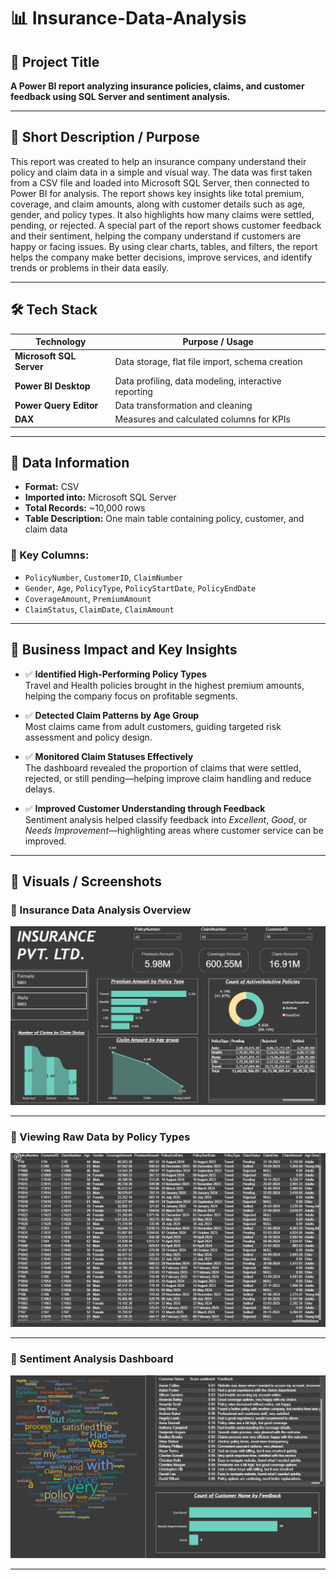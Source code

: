 # 📊 Insurance-Data-Analysis

## 📌 Project Title  
**A Power BI report analyzing insurance policies, claims, and customer feedback using SQL Server and sentiment analysis.**

---

## 🎯 Short Description / Purpose  
This report was created to help an insurance company understand their policy and claim data in a simple and visual way. The data was first taken from a CSV file and loaded into Microsoft SQL Server, then connected to Power BI for analysis. The report shows key insights like total premium, coverage, and claim amounts, along with customer details such as age, gender, and policy types. It also highlights how many claims were settled, pending, or rejected. A special part of the report shows customer feedback and their sentiment, helping the company understand if customers are happy or facing issues. By using clear charts, tables, and filters, the report helps the company make better decisions, improve services, and identify trends or problems in their data easily.

---

## 🛠 Tech Stack

| Technology              | Purpose / Usage                                      |
|-------------------------|------------------------------------------------------|
| **Microsoft SQL Server**| Data storage, flat file import, schema creation      |
| **Power BI Desktop**    | Data profiling, data modeling, interactive reporting |
| **Power Query Editor**  | Data transformation and cleaning                     |
| **DAX**                 | Measures and calculated columns for KPIs             |

---

## 📂 Data Information

- **Format:** CSV  
- **Imported into:** Microsoft SQL Server  
- **Total Records:** ~10,000 rows  
- **Table Description:** One main table containing policy, customer, and claim data

### 🔑 Key Columns:
- `PolicyNumber`, `CustomerID`, `ClaimNumber`  
- `Gender`, `Age`, `PolicyType`, `PolicyStartDate`, `PolicyEndDate`  
- `CoverageAmount`, `PremiumAmount`  
- `ClaimStatus`, `ClaimDate`, `ClaimAmount`

---

## 💼 Business Impact and Key Insights

- ✅ **Identified High-Performing Policy Types**  
  Travel and Health policies brought in the highest premium amounts, helping the company focus on profitable segments.

- ✅ **Detected Claim Patterns by Age Group**  
  Most claims came from adult customers, guiding targeted risk assessment and policy design.

- ✅ **Monitored Claim Statuses Effectively**  
  The dashboard revealed the proportion of claims that were settled, rejected, or still pending—helping improve claim handling and reduce delays.

- ✅ **Improved Customer Understanding through Feedback**  
  Sentiment analysis helped classify feedback into *Excellent*, *Good*, or *Needs Improvement*—highlighting areas where customer service can be improved.

---

## 📸 Visuals / Screenshots

### 📍 Insurance Data Analysis Overview  
![Insurance Overview](https://github.com/darshitadhiya/Insurance-Data-Analysis/blob/main/Insurance%20Data%20Analysis%20Overview%20.png)

---

### 📍 Viewing Raw Data by Policy Types  
![Viewing Data by Policy](https://github.com/darshitadhiya/Insurance-Data-Analysis/blob/main/Viewing%20Data%20based%20on%20Policy%20types%20.png)

---

### 📍 Sentiment Analysis Dashboard  
![Sentiment Analysis](https://github.com/darshitadhiya/Insurance-Data-Analysis/blob/main/Sentiment%20Analysis.png)

---

